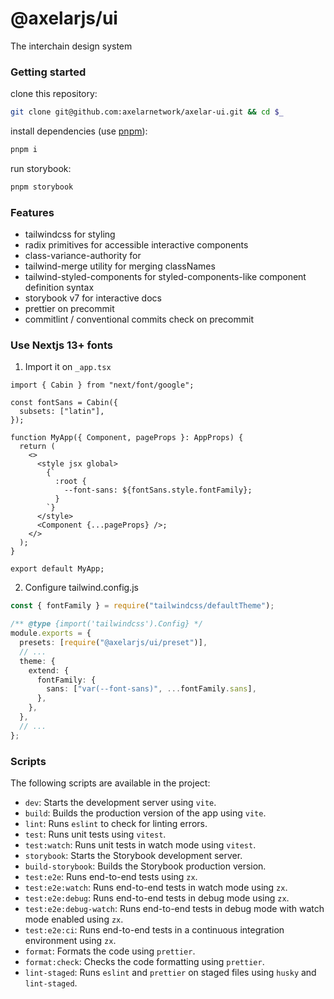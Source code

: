 # @axelarjs/ui

The interchain design system

### Getting started

clone this repository:

```sh
git clone git@github.com:axelarnetwork/axelar-ui.git && cd $_
```

install dependencies (use [pnpm](https://pnpm.io)):

```sh
pnpm i
```

run storybook:

```sh
pnpm storybook
```

### Features

- tailwindcss for styling
- radix primitives for accessible interactive components
- class-variance-authority for
- tailwind-merge utility for merging classNames
- tailwind-styled-components for styled-components-like component definition syntax
- storybook v7 for interactive docs
- prettier on precommit
- commitlint / conventional commits check on precommit

### Use Nextjs 13+ fonts

1. Import it on `_app.tsx`

```tsx
import { Cabin } from "next/font/google";

const fontSans = Cabin({
  subsets: ["latin"],
});

function MyApp({ Component, pageProps }: AppProps) {
  return (
    <>
      <style jsx global>
        {`
          :root {
            --font-sans: ${fontSans.style.fontFamily};
          }
        `}
      </style>
      <Component {...pageProps} />;
    </>
  );
}

export default MyApp;
```

2. Configure tailwind.config.js

```ts
const { fontFamily } = require("tailwindcss/defaultTheme");

/** @type {import('tailwindcss').Config} */
module.exports = {
  presets: [require("@axelarjs/ui/preset")],
  // ...
  theme: {
    extend: {
      fontFamily: {
        sans: ["var(--font-sans)", ...fontFamily.sans],
      },
    },
  },
  // ...
};
```

### Scripts

The following scripts are available in the project:

- `dev`: Starts the development server using `vite`.
- `build`: Builds the production version of the app using `vite`.
- `lint`: Runs `eslint` to check for linting errors.
- `test`: Runs unit tests using `vitest`.
- `test:watch`: Runs unit tests in watch mode using `vitest`.
- `storybook`: Starts the Storybook development server.
- `build-storybook`: Builds the Storybook production version.
- `test:e2e`: Runs end-to-end tests using `zx`.
- `test:e2e:watch`: Runs end-to-end tests in watch mode using `zx`.
- `test:e2e:debug`: Runs end-to-end tests in debug mode using `zx`.
- `test:e2e:debug-watch`: Runs end-to-end tests in debug mode with watch mode enabled using `zx`.
- `test:e2e:ci`: Runs end-to-end tests in a continuous integration environment using `zx`.
- `format`: Formats the code using `prettier`.
- `format:check`: Checks the code formatting using `prettier`.
- `lint-staged`: Runs `eslint` and `prettier` on staged files using `husky` and `lint-staged`.

